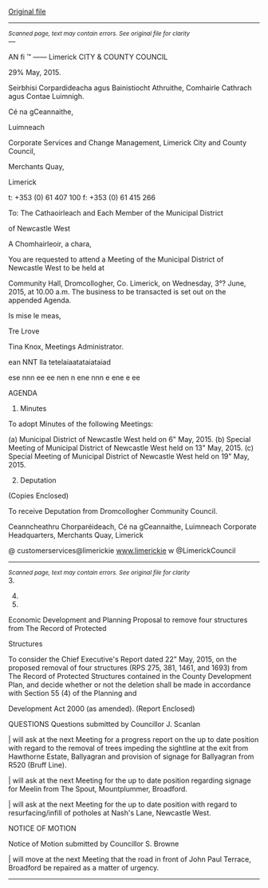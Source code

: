 [Original file](https://www.limerick.ie/sites/default/files/media/documents/2017-07/01_agenda_june_0.pdf)

---
*<small>Scanned page, text may contain errors. See original file for clarity</small>*  
_—_

AN fi ™
——
Limerick
CITY & COUNTY
COUNCIL

29% May, 2015.

Seirbhisi Corpardideacha agus Bainistiocht Athruithe,
Comhairle Cathrach agus Contae Luimnigh.

Cé na gCeannaithe,

Luimneach

Corporate Services and Change Management,
Limerick City and County Council,

Merchants Quay,

Limerick

t: +353 (0) 61 407 100
f: +353 (0) 61 415 266

To: The Cathaoirleach and Each Member of the Municipal District

of Newcastle West

A Chomhairleoir, a chara,

You are requested to attend a Meeting of the Municipal District of Newcastle West to be held at

Community Hall, Dromcollogher, Co. Limerick, on Wednesday, 3°? June, 2015, at 10.00 a.m.
The business to be transacted is set out on the appended Agenda.

Is mise le meas,

Tre Lrove

Tina Knox,
Meetings Administrator.

ean NNT lla tetelaiaatataiataiad

ese nnn ee ee nen n ene nnn e ene e ee

AGENDA

1. Minutes

To adopt Minutes of the following Meetings:

(a) Municipal District of Newcastle West held on 6" May, 2015.
(b) Special Meeting of Municipal District of Newcastle West held on 13" May, 2015.
(c) Special Meeting of Municipal District of Newcastle West held on 19" May, 2015.

2. Deputation

(Copies Enclosed)

To receive Deputation from Dromcollogher Community Council.

Ceanncheathru Chorparéideach, Cé na gCeannaithe, Luimneach
Corporate Headquarters, Merchants Quay, Limerick

@ customerservices@limerickie
 www.limerickie
w @LimerickCouncil


---
*<small>Scanned page, text may contain errors. See original file for clarity</small>*  
3.

4.

7.

Economic Development and Planning
Proposal to remove four structures from The Record of Protected

Structures

To consider the Chief Executive's Report dated 22” May, 2015, on the proposed
removal of four structures (RPS 275, 381, 1461, and 1693) from The Record of Protected
Structures contained in the County Development Plan, and decide whether or not the
deletion shall be made in accordance with Section 55 (4) of the Planning and

Development Act 2000 (as amended).
(Report Enclosed)

QUESTIONS
Questions submitted by Councillor J. Scanlan

| will ask at the next Meeting for a progress report on the up to date position with regard
to the removal of trees impeding the sightline at the exit from Hawthorne Estate,
Ballyagran and provision of signage for Ballyagran from R520 (Bruff Line).

| will ask at the next Meeting for the up to date position regarding signage for Meelin from
The Spout, Mountplummer, Broadford.

| will ask at the next Meeting for the up to date position with regard to resurfacing/infill of
potholes at Nash's Lane, Newcastle West.

NOTICE OF MOTION

Notice of Motion submitted by Councillor S. Browne

| will move at the next Meeting that the road in front of John Paul Terrace, Broadford be
repaired as a matter of urgency.


---
